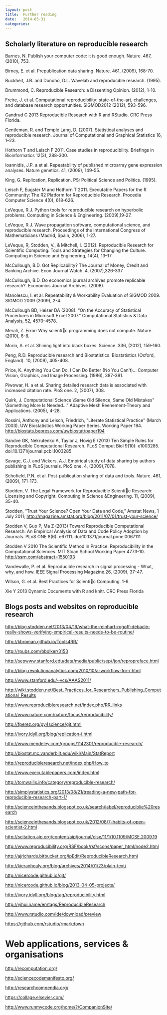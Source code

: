 ```yaml
---
layout: post
title:  Further reading
date:   2014-03-31 
categories: 
---
```


## Scholarly literature on reproducible research

Barnes, N. Publish your computer code: it is good enough. Nature. 467, (2010), 753.

Birney, E. et al. Prepublication data sharing. Nature. 461, (2009), 168-70.

Buckheit, J.B. and Donoho, D.L. Wavelab and reproducible research. (1995).

Drummond, C. Reproducible Research: a Dissenting Opinion. (2012), 1-10.

Freire, J. et al. Computational reproducibility: state-of-the-art, challenges, and database research opportunities. SIGMOD2012 (2012), 593-596.

Gandrud C 2013 Reproducible Research with R and RStudio. CRC Press Florida.

Gentleman, R. and Temple Lang, D. (2007). Statistical analyses and reproducible research. Journal of Computational and Graphical Statistics 16, 1–23.

Hothorn T and Leisch F 2011. Case studies in reproducibility. Briefings in Bioinformatics 12(3), 288-300.

Ioannidis, J.P. a et al. Repeatability of published microarray gene expression analyses. Nature genetics. 41, (2009), 149-55.

King, G. Replication, Replication. PS: Political Science and Politics. (1995).

Leisch F, Eugster M and Hothorn T 2011. Executable Papers for the R Community: The R2 Platform for Reproducible Research. Procedia Computer Science 4(0), 618-626.

LeVeque, R.J. Python tools for reproducible research on hyperbolic problems. Computing in Science & Engineering. (2009),19-27. 

LeVeque, R.J. Wave propagation software, computational science, and reproducible research. Proceedings of the International Congress of Mathematicians (Madrid, Spain, 2006), 1-27.

LeVeque, R, Stodden, V., & Mitchell, I. (2012). Reproducible Research for Scientific Computing: Tools and Strategies for Changing the Culture. Computing in Science and Engineering, 14(4), 13–17

McCullough, B.D. Got Replicability? The Journal of Money, Credit and Banking Archive. Econ Journal Watch. 4, (2007),326-337

McCullough, B.D. Do economics journal archives promote replicable research?. Economics Journal Archives. (2008).

Manolescu, I. et al. Repeatability & Workability Evaluation of SIGMOD 2009. SIGMOD 2009 (2009), 2-4.

McCullough BD, Heiser DA (2008). “On the Accuracy of Statistical Procedures in Microsoft Excel 2007.” Computational Statistics & Data Analysis, 52, 4570–4578.

Merali, Z. Error: Why scientic programming does not compute. Nature. (2010), 6-8.

Morin, A. et al. Shining light into black boxes. Science. 336, (2012), 159-160.

Peng, R.D. Reproducible research and Biostatistics. Biostatistics (Oxford, England). 10, (2009), 405-408.

Price, K. Anything You Can Do, I Can Do Better (No You Can't)... Computer Vision, Graphics, and Image Processing. (1986), 387-391.

Piwowar, H. a et al. Sharing detailed research data is associated with increased citation rate. PloS one. 2, (2007), 308.

Quirk, J. Computational Science \Same Old Silence, Same Old Mistakes" \Something More Is Needed..." Adaptive Mesh Reenement-Theory and Applications. (2005), 4-28.

Rossini, Anthony and Leisch, Friedrich, "Literate Statistical Practice" (March 2003). UW Biostatistics Working Paper Series. Working Paper 194. http://biostats.bepress.com/uwbiostat/paper194

Sandve GK, Nekrutenko A, Taylor J, Hovig E (2013) Ten Simple Rules for Reproducible Computational Research. PLoS Comput Biol 9(10): e1003285. doi:10.1371/journal.pcbi.1003285

Savage, C.J. and Vickers, A.J. Empirical study of data sharing by authors publishing in PLoS journals. PloS one. 4, (2009),7078.

Schofield, P.N. et al. Post-publication sharing of data and tools. Nature. 461, (2009), 171-173.

Stodden, V. The Legal Framework for Reproducible Scientic Research: Licensing and Copyright. Computing in Science &Engineering. 11, (2009), 35-40.

Stodden, “Trust Your Science? Open Your Data and Code,” Amstat News, 1 July 2011; http://magazine.amstat.org/blog/2011/07/01/trust-your-science/

Stodden V, Guo P, Ma Z (2013) Toward Reproducible Computational Research: An Empirical Analysis of Data and Code Policy Adoption by Journals. PLoS ONE 8(6): e67111. doi:10.1371/journal.pone.0067111

Stodden V  2010 The Scientific Method in Practice: Reproducibility in the Computational Sciences. MIT Sloan School Working Paper 4773-10. http://ssrn.com/abstract=1550193

Vandewalle, P. et al. Reproducible research in signal processing - What, why, and how. IEEE Signal Processing Magazine.26, (2009), 37-47.

Wilson, G. et al. Best Practices for Scientic Computing. 1-6.

Xie Y 2013 Dynamic Documents with R and knitr. CRC Press Florida

## Blogs posts and websites on reproducible research

http://blog.stodden.net/2013/04/19/what-the-reinhart-rogoff-debacle-really-shows-verifying-empirical-results-needs-to-be-routine/

http://kbroman.github.io/Tools4RR/

http://rpubs.com/bbolker/3153

http://sepwww.stanford.edu/data/media/public/sep//jon/repropreface.html

http://blog.revolutionanalytics.com/2010/10/a-workflow-for-r.html

http://www.stanford.edu/~vcs/AAAS2011/

http://wiki.stodden.net/Best_Practices_for_Researchers_Publishing_Computational_Results

http://www.reproducibleresearch.net/index.php/RR_links

http://www.nature.com/nature/focus/reproducibility/

http://fperez.org/py4science/git.html

http://ivory.idyll.org/blog/replication-i.html

http://www.mendeley.com/groups/1142301/reproducible-research/

http://biostat.mc.vanderbilt.edu/wiki/Main/StatReport

http://reproducibleresearch.net/index.php/How_to

http://www.executablepapers.com/index.html

http://tomwallis.info/category/reproducible-research/

http://simplystatistics.org/2013/08/21/treading-a-new-path-for-reproducible-research-part-1/

http://scienceinthesands.blogspot.co.uk/search/label/reproduciblie%20research

http://scienceinthesands.blogspot.co.uk/2012/08/7-habits-of-open-scientist-2.html

http://scitation.aip.org/content/aip/journal/cise/11/1/10.1109/MCSE.2009.19

http://www.reproducibility.org/RSF/book/rsf/scons/paper_html/node2.html

http://ajrichards.bitbucket.org/lpEdit/ReproducibleResearch.html

http://kieranhealy.org/blog/archives/2014/01/23/plain-text/

http://nicercode.github.io/git/

http://nicercode.github.io/blog/2013-04-05-projects/

http://ivory.idyll.org/blog/tag/reproducibility.html

http://yihui.name/en/tags/ReproducibleResearch

http://www.rstudio.com/ide/download/preview

https://github.com/rstudio/rmarkdown


# Web applications, services & organisations 

http://recomputation.org/

http://sciencecodemanifesto.org/

http://researchcompendia.org/

https://collage.elsevier.com/

http://www.runmycode.org/home/?/CompanionSite/
